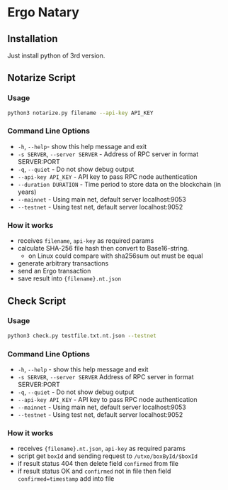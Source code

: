 # Ergo Natary
## Installation
Just install python of 3rd version.

## Notarize Script
### Usage
```bash
python3 notarize.py filename --api-key API_KEY
```

### Command Line Options
- `-h`, `--help`- show this help message and exit
- `-s SERVER`, `--server SERVER` - Address of RPC server in format SERVER:PORT
- `-q`, `--quiet` - Do not show debug output
- `--api-key API_KEY` - API key to pass RPC node authentication
- `--duration DURATION` - Time period to store data on the blockchain (in years)
- `--mainnet` - Using main net, default server localhost:9053
- `--testnet` - Using test net, default server localhost:9052

### How it works
- receives `filename`, `api-key` as required params
- calculate SHA-256 file hash then convert to Base16-string.
  - on Linux could compare with sha256sum out must be equal
- generate arbitrary transactions
- send an Ergo transaction
- save result into `{filename}.nt.json` 

## Check Script
### Usage
```bash
python3 check.py testfile.txt.nt.json --testnet
```

### Command Line Options
- `-h`, `--help` - show this help message and exit
- `-s SERVER`, `--server SERVER` Address of RPC server in format SERVER:PORT
- `-q`, `--quiet` - Do not show debug output
- `--api-key API_KEY` - API key to pass RPC node authentication
- `--mainnet` - Using main net, default server localhost:9053
- `--testnet` - Using test net, default server localhost:9052

### How it works
- receives `{filename}.nt.json`, `api-key` as required params
- script get `boxId` and sending request to `/utxo/boxById/$boxId`
- if result status 404 then delete field `confirmed` from file
- if result status OK and `confirmed` not in file then field `confirmed=timestamp` add into file 
